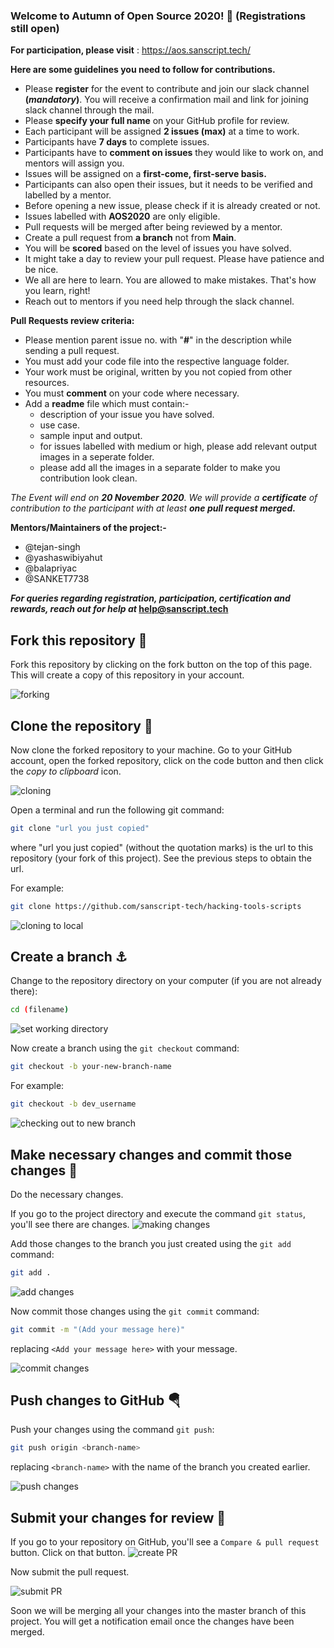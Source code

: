 ### Welcome to Autumn of Open Source 2020! 🤗 (Registrations still open)

**For participation, please visit** : https://aos.sanscript.tech/

**Here are some guidelines you need to follow for contributions.**

- Please **register** for the event to contribute and join our slack channel  **(_mandatory_)**. You will receive a confirmation mail and link for joining slack channel through the mail.
- Please **specify your full name** on your GitHub profile for review.
- Each participant will be assigned **2 issues (max)** at a time to work.
- Participants have **7 days** to complete issues.
- Participants have to **comment on issues** they would like to work on, and mentors will assign you.
- Issues will be assigned on a **first-come, first-serve basis.**
- Participants can also open their issues, but it needs to be verified and labelled by a mentor.
- Before opening a new issue, please check if it is already created or not.
- Issues labelled with **AOS2020** are only eligible.
- Pull requests will be merged after being reviewed by a mentor.
- Create a pull request from **a branch** not from **Main**.
- You will be **scored** based on the level of issues you have solved.
- It might take a day to review your pull request. Please have patience and be nice.
- We all are here to learn. You are allowed to make mistakes. That's how you learn, right!
- Reach out to mentors if you need help through the slack channel.

**Pull Requests review criteria:**
- Please mention parent issue no. with "**#**" in the description while sending a pull request.
- You must add your code file into the respective language folder.
- Your work must be original, written by you not copied from other resources.
- You must **comment** on your code where necessary.
- Add a **readme** file which must contain:-
  - description of your issue you have solved.
  - use case.
  - sample input and output.
  - for issues labelled with medium or high, please add relevant output images in a seperate folder.
  - please add all the images in a separate folder to make you contribution look clean.

_The Event will end on **20 November 2020**.
We will provide a **certificate** of contribution to the participant with at least **one pull request merged.**_

**Mentors/Maintainers of the project:-**
- @tejan-singh
- @yashaswibiyahut
- @balapriyac
- @SANKET7738

**_For queries regarding registration, participation, certification and rewards, reach out for help at_
help@sanscript.tech**

## Fork this repository 🚀

Fork this repository by clicking on the fork button on the top of this page.
This will create a copy of this repository in your account.

![forking](https://user-images.githubusercontent.com/56690856/96425111-453c6380-1219-11eb-80f4-f46a0371ed2e.png)

## Clone the repository 🏁

Now clone the forked repository to your machine. Go to your GitHub account, open the forked repository, click on the code button and then click the _copy to clipboard_ icon.

![cloning](https://user-images.githubusercontent.com/56690856/96425484-b24ff900-1219-11eb-9cf0-58053ee8b758.png)

Open a terminal and run the following git command:

```bash
git clone "url you just copied"
```

where "url you just copied" (without the quotation marks) is the url to this repository (your fork of this project). See the previous steps to obtain the url.

For example:

```bash
git clone https://github.com/sanscript-tech/hacking-tools-scripts
```

![cloning to local](https://user-images.githubusercontent.com/56690856/96425961-3ace9980-121a-11eb-8516-8235782e86f9.png)

## Create a branch ⚓

Change to the repository directory on your computer (if you are not already there):

```bash
cd (filename)
```

![set working directory](https://user-images.githubusercontent.com/56690856/96426111-6ea9bf00-121a-11eb-90e3-8ccc7183a6c0.png)

Now create a branch using the `git checkout` command:

```bash
git checkout -b your-new-branch-name
```

For example:

```bash
git checkout -b dev_username
```

![checking out to new branch](https://user-images.githubusercontent.com/56690856/96426659-2a6aee80-121b-11eb-81f3-d616ae00229d.png)

## Make necessary changes and commit those changes 🚏

Do the necessary changes.

If you go to the project directory and execute the command `git status`, you'll see there are changes.
![making changes](https://user-images.githubusercontent.com/56690856/96426834-6736e580-121b-11eb-9211-8b26715921ae.png)

Add those changes to the branch you just created using the `git add` command:

```bash
git add .
```

![add changes](https://user-images.githubusercontent.com/56690856/96427459-34412180-121c-11eb-9fa1-72cdaeae61f3.png)

Now commit those changes using the `git commit` command:

```bash
git commit -m "(Add your message here)"
```

replacing `<Add your message here>` with your message.

![commit changes](https://user-images.githubusercontent.com/56690856/96427464-35724e80-121c-11eb-91c2-20001f5def5a.png)

## Push changes to GitHub 🪂

Push your changes using the command `git push`:

```bash
git push origin <branch-name>
```

replacing `<branch-name>` with the name of the branch you created earlier.

![push changes](https://user-images.githubusercontent.com/56690856/96427466-360ae500-121c-11eb-9c02-e201906a0a72.png)

## Submit your changes for review 🚩

If you go to your repository on GitHub, you'll see a `Compare & pull request` button. Click on that button.
![create PR](https://user-images.githubusercontent.com/56690856/96427945-ce08ce80-121c-11eb-9223-a120c7d72541.png)

Now submit the pull request.

![submit PR](https://user-images.githubusercontent.com/56690856/96427954-cfd29200-121c-11eb-90f7-1f4ea2f8342f.png)

Soon we will be merging all your changes into the master branch of this project. You will get a notification email once the changes have been merged.
